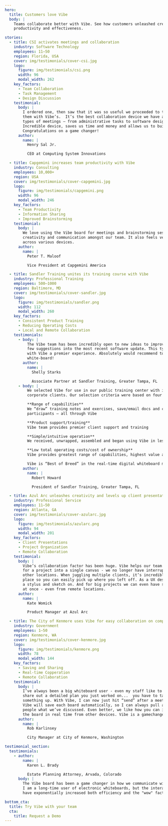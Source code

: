 ```yaml
---
hero:
  title: Customers love Vibe
  body: |
    Teams collaborate better with Vibe. See how customers unleashed creativity and maximized their organizations’
    productivity and effectiveness.

stories:
  - title: CSI activates meetings and collaboration
    industry: Software Technology
    employees: 11—50
    region: Florida, USA
    cover: img/testimonials/cover-csi.jpg
    logo:
      figure: img/testimonials/csi.png
      width: 96
      modal_width: 262
    key_factors:
      - Team Collaboration
      - Task Management
      - Design Discussion
    testimonial:
      body: |
        I ordered one, then saw that it was so useful we proceeded to toss out all our whiteboards and replace
        them with Vibe’s.  It’s the best collaboration device we have at our office for memorializing any and all
        types of meetings – from administrative tasks to software design sessions.
        Incredible device, saves us time and money and allows us to build our AI software products faster!
        Congratulations on a game changer!
      author:
        name: |
          Henry Sal Jr.

          CEO at Computing System Innovations

  - title: Capgemini increases team productivity with Vibe
    industry: Consulting
    employees: 10,000+
    region: USA
    cover: img/testimonials/cover-capgemini.jpg
    logo:
      figure: img/testimonials/capgemini.png
      width: 96
      modal_width: 246
    key_factors:
      - Team Productivity
      - Information Sharing
      - Improved Brainstorming
    testimonial:
      body: |
        We love using the Vibe board for meetings and brainstorming sessions. It has enhanced productivity,
        creativity and communication amongst our team. It also feels very seamless using the Vibe board and app
        across various devices.
      author:
        name: |
          Peter T. Maloof

          Vice President at Capgemini America

  - title: Sandler Training unites its training course with Vibe
    industry: Professional Training
    employees: 500—1000
    region: Baltimore, MD
    cover: img/testimonials/cover-sandler.jpg
    logo:
      figure: img/testimonials/sandler.png
      width: 112
      modal_width: 260
    key_factors:
      - Consistent Product Training
      - Reducing Operating Costs
      - Local and Remote Collaboration
    testimonials:
      - body: |
          The Vibe team has been incredibly open to new ideas to improve the product and even implemented a
          few suggestions into the most recent software update. This type of co-collaboration makes working
          with Vibe a premier experience. Absolutely would recommend to anyone in the market for a digital
          white-board!
        author:
          name: |
            Shelly Starks

            Associate Partner at Sandler Training, Greater Tampa, FL
      - body: |
          We selected Vibe for use in our public training center with individuals, small companies and
          corporate clients. Our selection criteria were based on four requirements: 

          **Range of capabilities**
          We “draw” training notes and exercises, save/email docs and collaborate between local and remote
          participants – all through Vibe

          **Product support/training**
          Vibe team provides premier client support and training

          **Simple/intuitive operation**
          We received, unwrapped, assembled and began using Vibe in less than 40 minutes...absolutely intuitive!

          **Low total operating costs/cost of ownership**
          Vibe provides greatest range of capabilities, highest value and NO ongoing licensing and annual costs.

          Vibe is “Best of Breed” in the real-time digital whiteboard market space!
        author:
          name: |
            Robert Howard

            President of Sandler Training, Greater Tampa, FL

  - title: Azul Arc unleashes creativity and levels up client presentations
    industry: Professional Service
    employees: 11—50
    region: Atlanta, GA
    cover: img/testimonials/cover-azularc.jpg
    logo:
      figure: img/testimonials/azularc.png
      width: 94
      modal_width: 201
    key_factors:
      - Client Presentations
      - Project Organization
      - Remote Collaboration
    testimonial:
      body: |
        Vibe’s collaboration factor has been huge. Vibe helps our team integrate research, notes and screen shots
        for a project into a single canvas - we no longer have interrupt the creative process to check notes in
        other locations. When juggling multiple clients, it’s incredibly helpful to have everything saved in one
        place so you can easily pick up where you left off. As a UX designer, I like how easy Vibe is to pick up
        a stylus and sketch on. And for big projects we can even have several people working on a single canvas
        at once - even from remote locations.
      author:
        name: |
          Kate Womick

          Product Manager at Azul Arc

  - title: The City of Kenmore uses Vibe for easy collaboration on complex projects
    industry: Government
    employees: 1—50
    region: Kenmore, WA
    cover: img/testimonials/cover-kenmore.jpg
    logo:
      figure: img/testimonials/kenmore.png
      width: 78
      modal_width: 144
    key_factors:
      - Saving and Sharing
      - Real-time Copperation
      - Remote Collaboration
    testimonial:
      body: |
        I’ve always been a big whiteboard user - even my staff like to joke about this - but it can be a pain to
        share out a detailed plan you just worked on...  you have to take a picture or assign someone to write
        something up. With Vibe, I can now just hit “send” after a meeting and share that board with whoever I want.
        Vibe will save each board automatically, so I can always pull a board back up during any meeting to show
        people what we’ve discussed. Even better, we like how you can invite remote coworkers in to collaborate on
        the board in real time from other devices. Vibe is a gamechanger.
      author:
        name: |
          Rob Karlinsey

          City Manager at City of Kenmore, Washington

testimonial_section:
  testimonials:
    - author:
        name: |
          Karen L. Brady

          Estate Planning Attorney, Arvada, Colorado
      body: |
        The Vibe board has been a game changer in how we communicate with clients, both in-person and virtually.
        I am a long-time user of electronic whiteboards, but the interactive and digital features of the Vibe board
        have exponentially increased both efficiency and the "wow" factor in client meetings.

bottom_cta:
  title: Try Vibe with your team
  cta:
    title: Request a Demo
---
```

